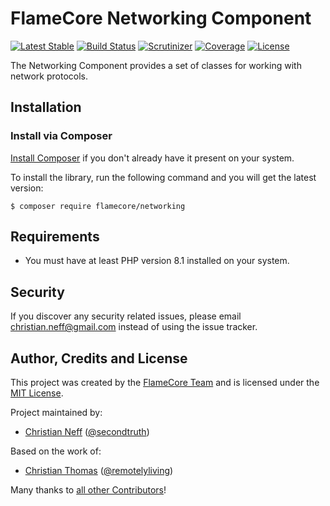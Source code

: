 # FlameCore Networking Component

[![Latest Stable](http://img.shields.io/packagist/v/flamecore/networking.svg)](https://packagist.org/p/flamecore/networking)
[![Build Status](https://img.shields.io/travis/com/flamecore/flamecore-networking.svg)](https://travis-ci.com/github/flamecore/flamecore-networking)
[![Scrutinizer](http://img.shields.io/scrutinizer/g/flamecore/flamecore-networking.svg)](https://scrutinizer-ci.com/g/flamecore/flamecore-networking)
[![Coverage](http://img.shields.io/scrutinizer/coverage/g/flamecore/flamecore-networking.svg)](https://scrutinizer-ci.com/g/flamecore/flamecore-networking)
[![License](http://img.shields.io/packagist/l/flamecore/networking.svg)](https://packagist.org/p/flamecore/networking)

The Networking Component provides a set of classes for working with network protocols.


## Installation

### Install via Composer

[Install Composer](https://getcomposer.org/doc/00-intro.md#installation-linux-unix-macos) if you don't already have it present on your system.

To install the library, run the following command and you will get the latest version:

    $ composer require flamecore/networking


## Requirements

- You must have at least PHP version 8.1 installed on your system.


## Security

If you discover any security related issues, please email christian.neff@gmail.com instead of using the issue tracker.


## Author, Credits and License

This project was created by the [FlameCore Team](https://flamecore.org) and is licensed under the [MIT License](LICENSE.md).

Project maintained by:
- [Christian Neff](https://www.secondtruth.de) ([@secondtruth](https://github.com/secondtruth))

Based on the work of:
- [Christian Thomas](https://christianthomas.me) ([@remotelyliving](https://github.com/remotelyliving))

Many thanks to [all other Contributors](https://github.com/flamecore/flamecore-networking/graphs/contributors)!

